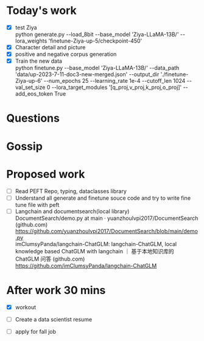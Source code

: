 # Today's work  
- [x] test Ziya  
python generate.py     --load_8bit     --base_model 'Ziya-LLaMA-13B/'     --lora_weights 'finetune-Ziya-up-5/checkpoint-450'  
- [x] Character detail and picture  
- [x] positive and negative corpus generation  
- [x] Train the new data  
python finetune.py --base_model 'Ziya-LLaMA-13B/' --data_path 'data/up-2023-7-11-doc3-new-merged.json' --output_dir './finetune-Ziya-up-6' --num_epochs 25 --learning_rate 1e-4 --cutoff_len 1024 --val_set_size 0 --lora_target_modules '[q_proj,v_proj,k_proj,o_proj]' --add_eos_token True  
# Questions
# Gossip
# Proposed work
- [ ] Read PEFT Repo, typing, dataclasses library
- [ ] Understand all generate and finetune souce code and try to write fine tune file with peft
- [ ] Langchain and documentsearch(local library)
DocumentSearch/demo.py at main · yuanzhoulvpi2017/DocumentSearch (github.com)  https://github.com/yuanzhoulvpi2017/DocumentSearch/blob/main/demo.py  
imClumsyPanda/langchain-ChatGLM: langchain-ChatGLM, local knowledge based ChatGLM with langchain ｜ 基于本地知识库的 ChatGLM 问答 (github.com)  https://github.com/imClumsyPanda/langchain-ChatGLM  
# After work 30 mins
- [x] workout 
- [ ] Create a data scientist resume  
- [ ] apply for fall job  


